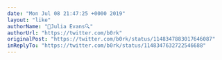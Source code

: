 ```yaml
---
date: "Mon Jul 08 21:47:25 +0000 2019"
layout: "like"
authorName: "🔎Julia Evans🔍"
authorUrl: "https://twitter.com/b0rk"
originalPost: "https://twitter.com/b0rk/status/1148347883017646087"
inReplyTo: "https://twitter.com/b0rk/status/1148347632722546688"
---
```


